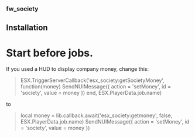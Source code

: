 ### fw_society

## Installation
# Start before jobs.

If you used a HUD to display company money, change this:

>ESX.TriggerServerCallback('esx_society:getSocietyMoney', function(money)
  SendNUIMessage({ action = 'setMoney', id = 'society', value = money })
end, ESX.PlayerData.job.name)

to

>local money = lib.callback.await('esx_society:getmoney', false, ESX.PlayerData.job.name)
>SendNUIMessage({ action = 'setMoney', id = 'society', value = money })
